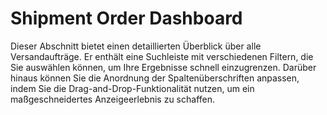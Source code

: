 # Shipment Order Dashboard

Dieser Abschnitt bietet einen detaillierten Überblick über alle Versandaufträge. Er enthält eine Suchleiste mit verschiedenen Filtern, die Sie auswählen können, um Ihre Ergebnisse schnell einzugrenzen. Darüber hinaus können Sie die Anordnung der Spaltenüberschriften anpassen, indem Sie die Drag-and-Drop-Funktionalität nutzen, um ein maßgeschneidertes Anzeigeerlebnis zu schaffen.
